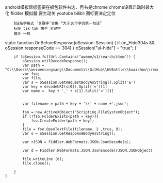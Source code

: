 android模拟器标签要在抓包软件右边，再右是chrome
chrome设置启动时最大化
flidder 模拟器 要主动关
youtube bilibli 图标要决定定位

        
        b站名字格式 ‘关键字’合集 “大于10个字的第一句话”
        标签 tik tok 快手 关键字
        简介 一样
        

        

static function OnBeforeResponse(oSession: Session) {
        if (m_Hide304s && oSession.responseCode == 304) {
            oSession["ui-hide"] = "true";
        }
        
        if (oSession.fullUrl.Contains("aweme/v1/search/item")) {
            oSession.utilDecodeResponse();
            var path = "C:\\Users\\weiwensangsang\\Documents\\GitHub\\WeBattle\\kuaishou\\resource\\douyin\\"
            var fso;
            var file;
            var s = oSession.GetRequestBodyAsString().Split('&')
			var key = decodeURI(s[0]).Split('=')[1]
            var name =  key + '_' + s[1].Split('=')[1]
			
			
            var filename = path + key + '\\' + name +'.json';

            fso = new ActiveXObject("Scripting.FileSystemObject");
			if (!fso.FolderExists(path + key)){
				fso.CreateFolder(path + key);
			}
            file = fso.OpenTextFile(filename, 2 ,true, 0);
            var o = oSession.GetResponseBodyAsString();

            var rJSON = Fiddler.WebFormats.JSON.JsonDecode(o);

            var d = Fiddler.WebFormats.JSON.JsonEncode(rJSON.JSONObject)

            file.writeLine (d);
            file.close();
            
        }
    }

